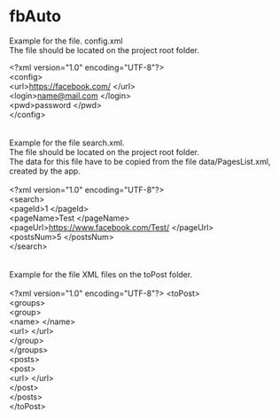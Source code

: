 # fbAuto

Example for the file.
config.xml <br>
The file should be located on the project root folder.

\<?xml version="1.0" encoding="UTF-8"?> <br>
\<config> </br>
	\<url>https://facebook.com/ \</url> <br>
	\<login>name@mail.com \</login> <br>
	\<pwd>password \</pwd> <br> \</config>
<br>
<br>
<br>
Example for the file search.xml. <br>
The file should be located on the project root folder. <br>
The data for this file have to be copied from the file data/PagesList.xml, created by the app. <br><br>
\<?xml version="1.0" encoding="UTF-8"?> <br>
\<search> <br>
	\<pageId>1 \</pageId> <br>
	\<pageName>Test \</pageName> <br>
	\<pageUrl>https://www.facebook.com/Test/ \</pageUrl> <br>
	\<postsNum>5 \</postsNum> <br>
\</search>
<br>
<br>
<br>
Example for the file XML files on the toPost folder.
<br>
<br>
\<?xml version="1.0" encoding="UTF-8"?>
\<toPost> <br>
	\<groups> <br>
		\<group> <br>
			\<name> \</name> <br>
			\<url> \</url> <br>
		\</group> <br>
	\</groups> <br>
	\<posts> <br>
		\<post> <br>
			\<url> \</url> <br>
		\</post> <br>
	\</posts> <br>
\</toPost>
